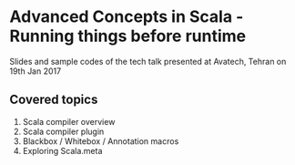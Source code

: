 # Advanced Concepts in Scala - Running things before runtime

Slides and sample codes of the tech talk presented at Avatech, Tehran on 19th Jan 2017

## Covered topics

1. Scala compiler overview
1. Scala compiler plugin
1. Blackbox / Whitebox / Annotation macros
1. Exploring Scala.meta
